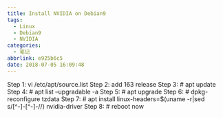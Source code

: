 ```yaml
---
title: Install NVIDIA on Debian9
tags:
  - Linux
  - Debian9
  - NVIDIA
categories:
  - 笔记
abbrlink: e925b6c5
date: 2018-07-05 16:09:48
---
```


Step 1: vi /etc/apt/source.list
Step 2: add 163 release
Step 3: # apt update
Step 4: # apt list –upgradable -a
Step 5: # apt upgrade
Step 6: # dpkg-reconfigure tzdata
Step 7: # apt install linux-headers=$(uname -r|sed s/[^-]-[^-]-//) nvidia-driver
Step 8: # reboot now
